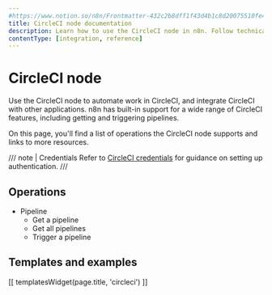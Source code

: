 ```yaml
---
#https://www.notion.so/n8n/Frontmatter-432c2b8dff1f43d4b1c8d20075510fe4
title: CircleCI node documentation
description: Learn how to use the CircleCI node in n8n. Follow technical documentation to integrate CircleCI node into your workflows.
contentType: [integration, reference]
---
```


# CircleCI node

Use the CircleCI node to automate work in CircleCI, and integrate CircleCI with other applications. n8n has built-in support for a wide range of CircleCI features, including getting and triggering pipelines.

On this page, you'll find a list of operations the CircleCI node supports and links to more resources.

/// note | Credentials
Refer to [CircleCI credentials](/integrations/builtin/credentials/circleci/) for guidance on setting up authentication. 
///

## Operations

* Pipeline
    * Get a pipeline
    * Get all pipelines
    * Trigger a pipeline

## Templates and examples

<!-- see https://www.notion.so/n8n/Pull-in-templates-for-the-integrations-pages-37c716837b804d30a33b47475f6e3780 -->
[[ templatesWidget(page.title, 'circleci') ]]
